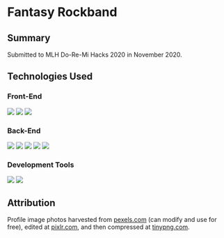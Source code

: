 # Fantasy Rockband 

## Summary

Submitted to MLH Do-Re-Mi Hacks 2020 in November 2020.

## Technologies Used

### Front-End

![](https://img.shields.io/badge/Code-HTML5-informational?style=flat&logo=html&logoColor=white&color=sucess)
![](https://img.shields.io/badge/Code-CSS-informational?style=flat&logo=css&logoColor=white&color=sucess)
![](https://img.shields.io/badge/Code-Bootstrap-informational?style=flat&logo=bootstrap&logoColor=white&color=sucess)

### Back-End

![](https://img.shields.io/badge/Code-SpringBoot-informational?style=flat&logo=springboot&logoColor=white&color=success)
![](https://img.shields.io/badge/Code-Maven-informational?style=flat&logo=maven&logoColor=white&color=success)
![](https://img.shields.io/badge/Code-Docker-informational?style=flat&logo=docker&logoColor=white&color=success)
![](https://img.shields.io/badge/Code-Flyway-informational?style=flat&logo=flyway&logoColor=white&color=success)
![](https://img.shields.io/badge/Code-CockroachDB-informational?style=flat&logo=cockroachdb&logoColor=white&color=success)

### Development Tools

![](https://img.shields.io/badge/Git-informational?style=flat&logo=git&logoColor=white&color=sucess)
![](https://img.shields.io/badge/GitHub-informational?style=flat&logo=github&logoColor=white&color=sucess)

## Attribution

Profile image photos harvested from [pexels.com](https://www.pexels.com) (can modify and use for free), edited at [pixlr.com](https://pixlr.com/x/), and then compressed at [tinypng.com](https://tinypng.com/).
